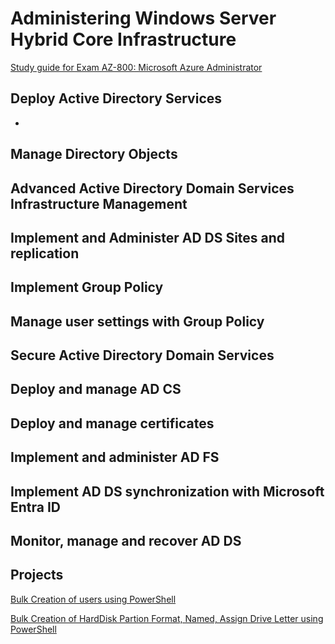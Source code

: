 # Administering Windows Server Hybrid Core Infrastructure


[Study guide for Exam AZ-800: Microsoft Azure Administrator](https://learn.microsoft.com/en-us/credentials/certifications/resources/study-guides/az-800)

## Deploy Active Directory Services
-
## Manage Directory Objects

## Advanced Active Directory Domain Services Infrastructure Management

## Implement and Administer AD DS Sites and replication

## Implement Group Policy

## Manage user settings with Group Policy

## Secure Active Directory Domain Services

## Deploy and manage AD CS

## Deploy and manage certificates

## Implement and administer AD FS

## Implement AD DS synchronization with Microsoft Entra ID

## Monitor, manage and recover AD DS


## Projects

[Bulk Creation of users using PowerShell](https://github.com/dpkrepo/WindowsAdministration/blob/main/CreateUsersWithNameList.ps1)

[Bulk Creation of HardDisk Partion Format, Named, Assign Drive Letter using PowerShell](https://github.com/dpkrepo/WindowsAdministration/blob/main/createPartions.ps1)
